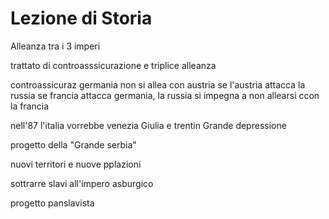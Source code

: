 # Lezione di Storia

Alleanza tra i 3 imperi

trattato di controasssicurazione e triplice alleanza

controassicuraz
germania non si allea con austria se l'austria attacca la russia
se francia attacca germania, la russia si impegna a non allearsi ccon la francia


nell'87 l'italia vorrebbe venezia Giulia e trentin
Grande depressione

progetto della "Grande serbia"

nuovi territori e nuove pplazioni

sottrarre slavi all'impero asburgico


progetto panslavista
<!--stackedit_data:
eyJoaXN0b3J5IjpbLTE4NTI2OTgzODYsLTE0Nzk0NjI4NjAsLT
EyODIwNzIzNzddfQ==
-->